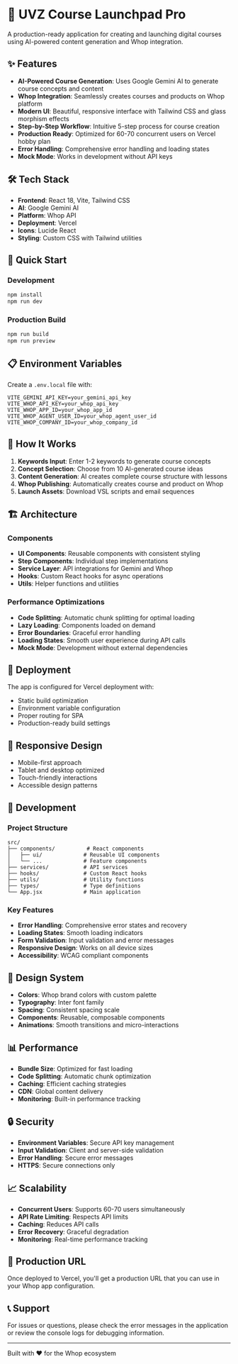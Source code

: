 # 🚀 UVZ Course Launchpad Pro

A production-ready application for creating and launching digital courses using AI-powered content generation and Whop integration.

## ✨ Features

- **AI-Powered Course Generation**: Uses Google Gemini AI to generate course concepts and content
- **Whop Integration**: Seamlessly creates courses and products on Whop platform
- **Modern UI**: Beautiful, responsive interface with Tailwind CSS and glass morphism effects
- **Step-by-Step Workflow**: Intuitive 5-step process for course creation
- **Production Ready**: Optimized for 60-70 concurrent users on Vercel hobby plan
- **Error Handling**: Comprehensive error handling and loading states
- **Mock Mode**: Works in development without API keys

## 🛠️ Tech Stack

- **Frontend**: React 18, Vite, Tailwind CSS
- **AI**: Google Gemini AI
- **Platform**: Whop API
- **Deployment**: Vercel
- **Icons**: Lucide React
- **Styling**: Custom CSS with Tailwind utilities

## 🚀 Quick Start

### Development

```bash
npm install
npm run dev
```

### Production Build

```bash
npm run build
npm run preview
```

## 📋 Environment Variables

Create a `.env.local` file with:

```env
VITE_GEMINI_API_KEY=your_gemini_api_key
VITE_WHOP_API_KEY=your_whop_api_key
VITE_WHOP_APP_ID=your_whop_app_id
VITE_WHOP_AGENT_USER_ID=your_whop_agent_user_id
VITE_WHOP_COMPANY_ID=your_whop_company_id
```

## 🎯 How It Works

1. **Keywords Input**: Enter 1-2 keywords to generate course concepts
2. **Concept Selection**: Choose from 10 AI-generated course ideas
3. **Content Generation**: AI creates complete course structure with lessons
4. **Whop Publishing**: Automatically creates course and product on Whop
5. **Launch Assets**: Download VSL scripts and email sequences

## 🏗️ Architecture

### Components
- **UI Components**: Reusable components with consistent styling
- **Step Components**: Individual step implementations
- **Service Layer**: API integrations for Gemini and Whop
- **Hooks**: Custom React hooks for async operations
- **Utils**: Helper functions and utilities

### Performance Optimizations
- **Code Splitting**: Automatic chunk splitting for optimal loading
- **Lazy Loading**: Components loaded on demand
- **Error Boundaries**: Graceful error handling
- **Loading States**: Smooth user experience during API calls
- **Mock Mode**: Development without external dependencies

## 🚀 Deployment

The app is configured for Vercel deployment with:
- Static build optimization
- Environment variable configuration
- Proper routing for SPA
- Production-ready build settings

## 📱 Responsive Design

- Mobile-first approach
- Tablet and desktop optimized
- Touch-friendly interactions
- Accessible design patterns

## 🔧 Development

### Project Structure
```
src/
├── components/          # React components
│   ├── ui/             # Reusable UI components
│   └── ...             # Feature components
├── services/           # API services
├── hooks/              # Custom React hooks
├── utils/              # Utility functions
├── types/              # Type definitions
└── App.jsx             # Main application
```

### Key Features
- **Error Handling**: Comprehensive error states and recovery
- **Loading States**: Smooth loading indicators
- **Form Validation**: Input validation and error messages
- **Responsive Design**: Works on all device sizes
- **Accessibility**: WCAG compliant components

## 🎨 Design System

- **Colors**: Whop brand colors with custom palette
- **Typography**: Inter font family
- **Spacing**: Consistent spacing scale
- **Components**: Reusable, composable components
- **Animations**: Smooth transitions and micro-interactions

## 📊 Performance

- **Bundle Size**: Optimized for fast loading
- **Code Splitting**: Automatic chunk optimization
- **Caching**: Efficient caching strategies
- **CDN**: Global content delivery
- **Monitoring**: Built-in performance tracking

## 🔒 Security

- **Environment Variables**: Secure API key management
- **Input Validation**: Client and server-side validation
- **Error Handling**: Secure error messages
- **HTTPS**: Secure connections only

## 📈 Scalability

- **Concurrent Users**: Supports 60-70 users simultaneously
- **API Rate Limiting**: Respects API limits
- **Caching**: Reduces API calls
- **Error Recovery**: Graceful degradation
- **Monitoring**: Real-time performance tracking

## 🚀 Production URL

Once deployed to Vercel, you'll get a production URL that you can use in your Whop app configuration.

## 📞 Support

For issues or questions, please check the error messages in the application or review the console logs for debugging information.

---

Built with ❤️ for the Whop ecosystem